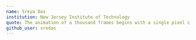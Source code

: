 ```yaml
---
name: Sreya Das
institution: New Jersey Institute of Technology
quote: The animation of a thousand frames begins with a single pixel c:
github_user: sredas
---
```

